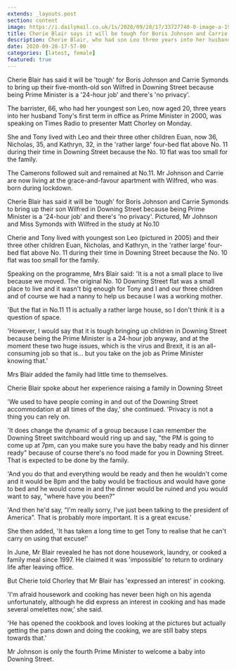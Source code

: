 ```yaml
---
extends: _layouts.post
section: content
image: https://i.dailymail.co.uk/1s/2020/09/28/17/33727740-0-image-a-19_1601311566629.jpg 
title: Cherie Blair says it will be tough for Boris Johnson and Carrie to bring up baby Wilfred at No.11 
description: Cherie Blair, who had son Leo three years into her husband Tonys first term in office as Prime Minister in 2000, was speaking on Times Radio to presenter Matt Chorley on Monday. 
date: 2020-09-28-17-57-00 
categories: [latest, female] 
featured: true 
--- 
```

Cherie Blair has said it will be 'tough' for Boris Johnson and Carrie Symonds to bring up their five-month-old son Wilfred in Downing Street because being Prime Minister is a '24-hour job' and there's 'no privacy'.

The barrister, 66, who had her youngest son Leo, now aged 20, three years into her husband Tony's first term in office as Prime Minister in 2000, was speaking on Times Radio to presenter Matt Chorley on Monday. 

She and Tony lived with Leo and their three other children Euan, now 36, Nicholas, 35, and Kathryn, 32, in the 'rather large' four-bed flat above No. 11 during their time in Downing Street because the No. 10 flat was too small for the family.

The Camerons followed suit and remained at No.11. Mr Johnson and Carrie are now living at the grace-and-favour apartment with Wilfred, who was born during lockdown. 

Cherie Blair has said it will be 'tough' for Boris Johnson and Carrie Symonds to bring up their son Wilfred in Downing Street because being Prime Minister is a '24-hour job' and there's 'no privacy'. Pictured, Mr Johnson and Miss Symonds with Wilfred in the study at No.10 

Cherie and Tony lived with youngest son Leo (pictured in 2005) and their three other children Euan, Nicholas, and Kathryn, in the 'rather large' four-bed flat above No. 11 during their time in Downing Street because the No. 10 flat was too small for the family.

Speaking on the programme, Mrs Blair said: 'It is a not a small place to live because we moved. The original No. 10 Downing Street flat was a small place to live and it wasn't big enough for Tony and I and our three children and of course we had a nanny to help us because I was a working mother.

'But the flat in No.11 11 is actually a rather large house, so I don't think it is a question of space.

'However, I would say that it is tough bringing up children in Downing Street because being the Prime Minister is a 24-hour job anyway, and at the moment these two huge issues, which is the virus and Brexit, it is an all-consuming job so that is... but you take on the job as Prime Minister knowing that.'

Mrs Blair added the family had little time to themselves. 

Cherie Blair spoke about her experience raising a family in Downing Street 

'We used to have people coming in and out of the Downing Street accommodation at all times of the day,' she continued. 'Privacy is not a thing you can rely on.

'It does change the dynamic of a group because I can remember the Downing Street switchboard would ring up and say, "the PM is going to come up at 7pm, can you make sure you have the baby ready and his dinner ready" because of course there's no food made for you in Downing Street. That is expected to be done by the family.

'And you do that and everything would be ready and then he wouldn't come and it would be 8pm and the baby would be fractious and would have gone to bed and he would come in and the dinner would be ruined and you would want to say, "where have you been?"

'And then he'd say, "I'm really sorry, I've just been talking to the president of America". That is probably more important. It is a great excuse.'

She then added, 'It has taken a long time to get Tony to realise that he can't carry on using that excuse!'

In June, Mr Blair revealed he has not done housework, laundry, or cooked a family meal since 1997. He claimed it was 'impossible' to return to ordinary life after leaving office.

But Cherie told Chorley that Mr Blair has 'expressed an interest' in cooking. 

'I'm afraid housework and cooking has never been high on his agenda unfortunately, although he did express an interest in cooking and has made several omelettes now,' she said.  

'He has opened the cookbook and loves looking at the pictures but actually getting the pans down and doing the cooking, we are still baby steps towards that.'  

Mr Johnson is only the fourth Prime Minister to welcome a baby into Downing Street.

